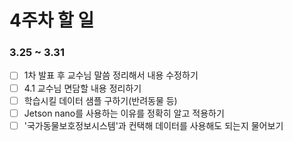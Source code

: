 # 4주차 할 일
### 3.25 ~ 3.31
- [ ] 1차 발표 후 교수님 말씀 정리해서 내용 수정하기
- [ ] 4.1 교수님 면담할 내용 정리하기
- [ ] 학습시킬 데이터 샘플 구하기(반려동물 등)
- [ ] Jetson nano를 사용하는 이유를 정확히 알고 적용하기
- [ ] '국가동물보호정보시스템'과 컨택해 데이터를 사용해도 되는지 물어보기 
